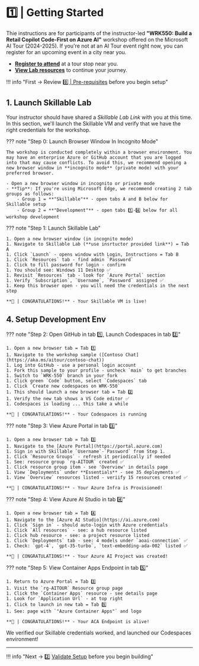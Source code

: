# 1️⃣ | Getting Started


Thie instructions are for participants of the instructor-led **"WRK550: Build a Retail Copilot Code-First on Azure AI"** workshop offered on the Microsoft AI Tour (2024-2025). If you're not at an AI Tour event right now, you can register for an upcoming event in a city near you.

- [**Register to attend**](https://aitour.microsoft.com/) at a tour stop near you.
- [**View Lab resources**](https://aka.ms/aitour/wrk550) to continue your journey.

!!! info "First → Review [ 0️⃣ | Pre-requisites](./../00%20|%20Before%20You%20Begin/index.md) before you begin setup"

## 1. Launch Skillable Lab

Your instructor should have shared a _Skillable Lab Link_ with you at this time. In this section, we'll launch the Skillable VM and verify that we have the right credentials for the workshop. 


??? note "Step 0: Launch Browser Window In Incognito Mode"

    The workshop is conducted completely within a browser environment. You may have an enterprise Azure or GitHub account that you are logged into that may cause conflicts. To avoid this, we recommend opening a new browser window in **incognito mode** (private mode) with your preferred browser. 

    - Open a new browser window in incognito or private mode
    - **Tip**: If you're using Microsoft Edge, we recommend creating 2 tab groups as follows:
        - Group 1 = **"Skillable"** - open tabs A and B below for Skillable setup
        - Group 2 = **"Development"** - open tabs 1️⃣-4️⃣ below for all workshop development

??? note "Step 1: Launch Skillable Lab"

    1. Open a new browser window (in incognito mode)
    1. Navigate to Skillable Lab (**use insrtuctor provided link**) = Tab A 
    1. Click `Launch` - opens window with Login, Instructions = Tab B
    1. Click `Resources` tab - find admin `Password`
    1. Click to fill password for login - confirm
    1. You should see: Windows 11 Desktop ✅
    1. Revisit `Resources` tab - look for `Azure Portal` section
    1. Verify `Subscription`, `Username`, `Password` assigned ✅
    1. Keep this browser open - you will need the credentials in the next step

    **🌟 | CONGRATULATIONS!** - Your Skillable VM is live!


## 4. Setup Development Env

??? note "Step 2: Open GitHub in tab 1️⃣, Launch Codespaces in tab 2️⃣"

    1. Open a new browser tab = Tab 1️⃣
    1. Navigate to the workshop sample ([Contoso Chat](https://aka.ms/aitour/contoso-chat)) 
    1. Log into GitHub - use a personal login account
    1. Fork this sample to your profile - uncheck `main` to get branches
    1. Switch to `WRK-550` branch in your fork
    1. Click green `Code` button, select `Codespaces` tab
    1. Click `Create new codespaces on WRK-550`
    1. This should launch a new browser tab = Tab 2️⃣
    1. Verify the new tab shows a VS Code editor ✅
    1. Codespaces is loading ... this take a while

    **🌟 | CONGRATULATIONS!** - Your Codespaces is running

??? note "Step 3: View Azure Portal in tab 3️⃣"

    1. Open a new browser tab = Tab 3️⃣
    1. Navigate to the [Azure Portal](https://portal.azure.com)
    1. Sign in with Skillable `Username`-`Password` from Step 1.
    1. Click `Resource Groups` - refresh it periodically if needed
    1. See: resource group `rg-AITOUR` created ✅
    1. Click resource group item - see 'Overview' in details page
    1. View `Deployments` under **Essentials** - see 35 deployments ✅
    1. View `Overview` resources listed - veriify 15 resources created ✅

    **🌟 | CONGRATULATIONS!** - Your Azure Infra is Provisioned!

??? note "Step 4: View Azure AI Studio in tab 4️⃣"

    1. Open a new browser tab = Tab 4️⃣
    1. Navigate to the [Azure AI Studio](https://ai.azure.com)
    1. Click `Sign in` - should auto-login with Azure credentials
    1. Click `All resources` - see: a hub resource listed
    1. Click hub resource - see: a project resource listed
    1. Click `Deployments` tab - see: 4 models under `aoai-connection` ✅
    1. Check: `gpt-4`, `gpt-35-turbo`, `text-embedding-ada-002` listed ✅

    **🌟 | CONGRATULATIONS!** - Your Azure AI Project was created!

??? note "Step 5: View Container Apps Endpoint in tab 5️⃣"

    1. Return to Azure Portal = Tab 3️⃣
    1. Visit the `rg-AITOUR` Resource group page
    1. Click the `Container Apps` resource - see details page
    1. Look for `Application Url` - at top right
    1. Click to launch in new tab = Tab 5️⃣
    1. See: page with `"Azure Container Apps"` and logo

    **🌟 | CONGRATULATIONS!** - Your ACA Endpoint is alive!


We verified our Skillable credentials worked, and launched our Codespaces environment!

---

!!! info "Next → 2️⃣ [Validate Setup](./02-validate.md) before you begin building"
